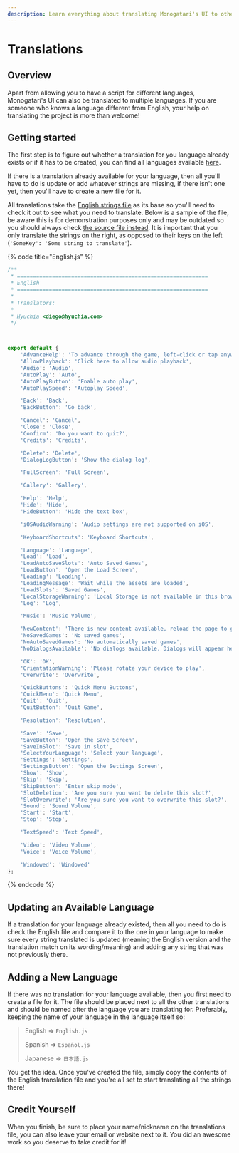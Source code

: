 ```yaml
---
description: Learn everything about translating Monogatari's UI to other languages!
---
```


# Translations

## Overview

Apart from allowing you to have a script for different languages, Monogatari's UI can also be translated to multiple languages. If you are someone who knows a language different from English, your help on translating the project is more than welcome!

## Getting started

The first step is to figure out whether a translation for you language already exists or if it has to be created, you can find all languages available [here](https://github.com/Monogatari/Monogatari/tree/develop/src/translations).

If there is a translation already available for your language, then all you'll have to do is update or add whatever strings are missing, if there isn't one yet, then you'll have to create a new file for it.

All translations take the [English strings file](https://github.com/Monogatari/Monogatari/blob/develop/src/translations/English.js) as its base so you'll need to check it out to see what you need to translate. Below is a sample of the file, be aware this is for demonstration purposes only and may be outdated so you should always check [the source file instead](https://github.com/Monogatari/Monogatari/blob/develop/src/translations/English.js). It is important that you only translate the strings on the right, as opposed to their keys on the left \(`'SomeKey': 'Some string to translate'`\).

{% code title="English.js" %}
```javascript
/**
 * ============================================================
 * English
 * ============================================================
 *
 * Translators:
 *
 * Hyuchia <diego@hyuchia.com>
 */



export default {
	'AdvanceHelp': 'To advance through the game, left-click or tap anywhere on the game screen or press the space key',
	'AllowPlayback': 'Click here to allow audio playback',
	'Audio': 'Audio',
	'AutoPlay': 'Auto',
	'AutoPlayButton': 'Enable auto play',
	'AutoPlaySpeed': 'Autoplay Speed',

	'Back': 'Back',
	'BackButton': 'Go back',

	'Cancel': 'Cancel',
	'Close': 'Close',
	'Confirm': 'Do you want to quit?',
	'Credits': 'Credits',

	'Delete': 'Delete',
	'DialogLogButton': 'Show the dialog log',

	'FullScreen': 'Full Screen',

	'Gallery': 'Gallery',

	'Help': 'Help',
	'Hide': 'Hide',
	'HideButton': 'Hide the text box',

	'iOSAudioWarning': 'Audio settings are not supported on iOS',

	'KeyboardShortcuts': 'Keyboard Shortcuts',

	'Language': 'Language',
	'Load': 'Load',
	'LoadAutoSaveSlots': 'Auto Saved Games',
	'LoadButton': 'Open the Load Screen',
	'Loading': 'Loading',
	'LoadingMessage': 'Wait while the assets are loaded',
	'LoadSlots': 'Saved Games',
	'LocalStorageWarning': 'Local Storage is not available in this browser',
	'Log': 'Log',

	'Music': 'Music Volume',

	'NewContent': 'There is new content available, reload the page to get the latest version',
	'NoSavedGames': 'No saved games',
	'NoAutoSavedGames': 'No automatically saved games',
	'NoDialogsAvailable': 'No dialogs available. Dialogs will appear here as they show up',

	'OK': 'OK',
	'OrientationWarning': 'Please rotate your device to play',
	'Overwrite': 'Overwrite',

	'QuickButtons': 'Quick Menu Buttons',
	'QuickMenu': 'Quick Menu',
	'Quit': 'Quit',
	'QuitButton': 'Quit Game',

	'Resolution': 'Resolution',

	'Save': 'Save',
	'SaveButton': 'Open the Save Screen',
	'SaveInSlot': 'Save in slot',
	'SelectYourLanguage': 'Select your language',
	'Settings': 'Settings',
	'SettingsButton': 'Open the Settings Screen',
	'Show': 'Show',
	'Skip': 'Skip',
	'SkipButton': 'Enter skip mode',
	'SlotDeletion': 'Are you sure you want to delete this slot?',
	'SlotOverwrite': 'Are you sure you want to overwrite this slot?',
	'Sound': 'Sound Volume',
	'Start': 'Start',
	'Stop': 'Stop',

	'TextSpeed': 'Text Speed',

	'Video': 'Video Volume',
	'Voice': 'Voice Volume',

	'Windowed': 'Windowed'
};
```
{% endcode %}

## Updating an Available Language

If a translation for your language already existed, then all you need to do is check the English file and compare it to the one in your language to make sure every string translated is updated \(meaning the English version and the translation match on its wording/meaning\) and adding any string that was not previously there.

## Adding a New Language

If there was no translation for your language available, then you first need to create a file for it. The file should be placed next to all the other translations and should be named after the language you are translating for. Preferably, keeping the name of your language in the language itself so:

> English =&gt; `English.js`
>
> Spanish =&gt; `Español.js`
>
> Japanese =&gt; `日本語.js`

You get the idea. Once you've created the file, simply copy the contents of the English translation file and you're all set to start translating all the strings there!

## Credit Yourself

When you finish, be sure to place your name/nickname on the translations file, you can also leave your email or website next to it. You did an awesome work so you deserve to take credit for it!

